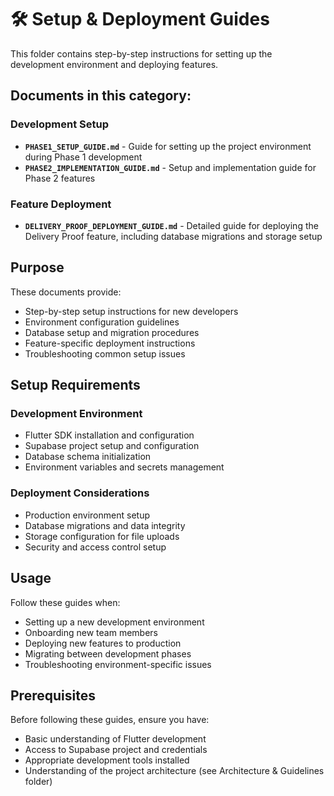 # 🛠️ Setup & Deployment Guides

This folder contains step-by-step instructions for setting up the development environment and deploying features.

## Documents in this category:

### Development Setup
- **`PHASE1_SETUP_GUIDE.md`** - Guide for setting up the project environment during Phase 1 development
- **`PHASE2_IMPLEMENTATION_GUIDE.md`** - Setup and implementation guide for Phase 2 features

### Feature Deployment
- **`DELIVERY_PROOF_DEPLOYMENT_GUIDE.md`** - Detailed guide for deploying the Delivery Proof feature, including database migrations and storage setup

## Purpose

These documents provide:
- Step-by-step setup instructions for new developers
- Environment configuration guidelines
- Database setup and migration procedures
- Feature-specific deployment instructions
- Troubleshooting common setup issues

## Setup Requirements

### Development Environment
- Flutter SDK installation and configuration
- Supabase project setup and configuration
- Database schema initialization
- Environment variables and secrets management

### Deployment Considerations
- Production environment setup
- Database migrations and data integrity
- Storage configuration for file uploads
- Security and access control setup

## Usage

Follow these guides when:
- Setting up a new development environment
- Onboarding new team members
- Deploying new features to production
- Migrating between development phases
- Troubleshooting environment-specific issues

## Prerequisites

Before following these guides, ensure you have:
- Basic understanding of Flutter development
- Access to Supabase project and credentials
- Appropriate development tools installed
- Understanding of the project architecture (see Architecture & Guidelines folder)
